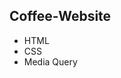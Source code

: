<h2>Coffee-Website</h2>
  <nav>
    <ul>
      <li>HTML</li>
      <li>CSS</li>
      <li>Media Query</li>
    </ul>
  </nav>
